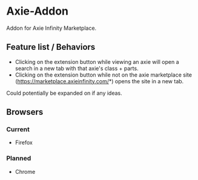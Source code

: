 # Axie-Addon

Addon for Axie Infinity Marketplace.

## Feature list / Behaviors

- Clicking on the extension button while viewing an axie will open a search in a new tab with that axie's class + parts.
- Clicking on the extension button while not on the axie marketplace site (https://marketplace.axieinfinity.com/*) opens the site in a new tab.

Could potentially be expanded on if any ideas.

## Browsers

### Current

- Firefox

### Planned

- Chrome
